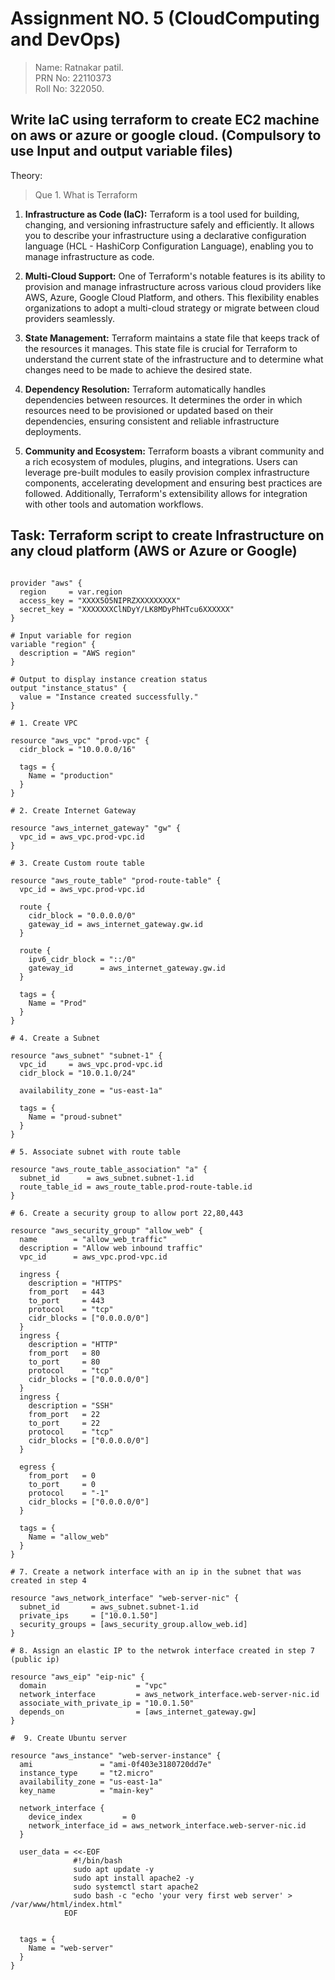 # Assignment NO. 5 (CloudComputing and DevOps)

> Name: Ratnakar patil.<br> PRN No: 22110373 <br> Roll No: 322050.

## Write IaC using terraform to create EC2 machine on aws or azure or google cloud. (Compulsory to use Input and output variable files)

Theory:

>Que 1. What is Terraform

1. **Infrastructure as Code (IaC):** Terraform is a tool used for building, changing, and versioning infrastructure safely and efficiently. It allows you to describe your infrastructure using a declarative configuration language (HCL - HashiCorp Configuration Language), enabling you to manage infrastructure as code.

2. **Multi-Cloud Support:** One of Terraform's notable features is its ability to provision and manage infrastructure across various cloud providers like AWS, Azure, Google Cloud Platform, and others. This flexibility enables organizations to adopt a multi-cloud strategy or migrate between cloud providers seamlessly.

3. **State Management:** Terraform maintains a state file that keeps track of the resources it manages. This state file is crucial for Terraform to understand the current state of the infrastructure and to determine what changes need to be made to achieve the desired state.

4. **Dependency Resolution:** Terraform automatically handles dependencies between resources. It determines the order in which resources need to be provisioned or updated based on their dependencies, ensuring consistent and reliable infrastructure deployments.

5. **Community and Ecosystem:** Terraform boasts a vibrant community and a rich ecosystem of modules, plugins, and integrations. Users can leverage pre-built modules to easily provision complex infrastructure components, accelerating development and ensuring best practices are followed. Additionally, Terraform's extensibility allows for integration with other tools and automation workflows.

## Task: Terraform script to create Infrastructure on any cloud platform (AWS or Azure or Google)

```

provider "aws" {
  region     = var.region
  access_key = "XXXX5O5NIPRZXXXXXXXXX"
  secret_key = "XXXXXXXClNDyY/LK8MDyPhHTcu6XXXXXX"
}

# Input variable for region
variable "region" {
  description = "AWS region"
}

# Output to display instance creation status
output "instance_status" {
  value = "Instance created successfully."
}

# 1. Create VPC

resource "aws_vpc" "prod-vpc" {
  cidr_block = "10.0.0.0/16"

  tags = {
    Name = "production"
  }
}

# 2. Create Internet Gateway

resource "aws_internet_gateway" "gw" {
  vpc_id = aws_vpc.prod-vpc.id
}

# 3. Create Custom route table

resource "aws_route_table" "prod-route-table" {
  vpc_id = aws_vpc.prod-vpc.id

  route {
    cidr_block = "0.0.0.0/0"
    gateway_id = aws_internet_gateway.gw.id
  }

  route {
    ipv6_cidr_block = "::/0"
    gateway_id      = aws_internet_gateway.gw.id
  }

  tags = {
    Name = "Prod"
  }
}

# 4. Create a Subnet

resource "aws_subnet" "subnet-1" {
  vpc_id     = aws_vpc.prod-vpc.id
  cidr_block = "10.0.1.0/24"

  availability_zone = "us-east-1a"

  tags = {
    Name = "proud-subnet"
  }
}

# 5. Associate subnet with route table

resource "aws_route_table_association" "a" {
  subnet_id      = aws_subnet.subnet-1.id
  route_table_id = aws_route_table.prod-route-table.id
}

# 6. Create a security group to allow port 22,80,443

resource "aws_security_group" "allow_web" {
  name        = "allow_web_traffic"
  description = "Allow web inbound traffic"
  vpc_id      = aws_vpc.prod-vpc.id

  ingress {
    description = "HTTPS"
    from_port   = 443
    to_port     = 443
    protocol    = "tcp"
    cidr_blocks = ["0.0.0.0/0"]
  }
  ingress {
    description = "HTTP"
    from_port   = 80
    to_port     = 80
    protocol    = "tcp"
    cidr_blocks = ["0.0.0.0/0"]
  }
  ingress {
    description = "SSH"
    from_port   = 22
    to_port     = 22
    protocol    = "tcp"
    cidr_blocks = ["0.0.0.0/0"]
  }

  egress {
    from_port   = 0
    to_port     = 0
    protocol    = "-1"
    cidr_blocks = ["0.0.0.0/0"]
  }

  tags = {
    Name = "allow_web"
  }
}

# 7. Create a network interface with an ip in the subnet that was created in step 4

resource "aws_network_interface" "web-server-nic" {
  subnet_id       = aws_subnet.subnet-1.id
  private_ips     = ["10.0.1.50"]
  security_groups = [aws_security_group.allow_web.id]
}

# 8. Assign an elastic IP to the netwrok interface created in step 7 (public ip)

resource "aws_eip" "eip-nic" {
  domain                    = "vpc"
  network_interface         = aws_network_interface.web-server-nic.id
  associate_with_private_ip = "10.0.1.50"
  depends_on                = [aws_internet_gateway.gw]
}

#  9. Create Ubuntu server 

resource "aws_instance" "web-server-instance" {
  ami               = "ami-0f403e3180720dd7e"
  instance_type     = "t2.micro"
  availability_zone = "us-east-1a"
  key_name          = "main-key"

  network_interface {
    device_index         = 0
    network_interface_id = aws_network_interface.web-server-nic.id
  }

  user_data = <<-EOF
              #!/bin/bash
              sudo apt update -y
              sudo apt install apache2 -y
              sudo systemctl start apache2
              sudo bash -c "echo 'your very first web server' > /var/www/html/index.html"
            EOF


  tags = {
    Name = "web-server"
  }
}

```